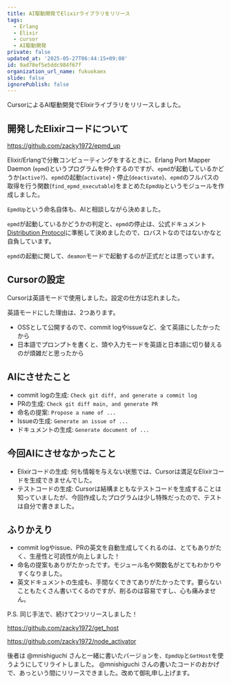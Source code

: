 ```yaml
---
title: AI駆動開発でElixirライブラリをリリース
tags:
  - Erlang
  - Elixir
  - cursor
  - AI駆動開発
private: false
updated_at: '2025-05-27T06:44:15+09:00'
id: 9ad78ef5e5ddc984f67f
organization_url_name: fukuokaex
slide: false
ignorePublish: false
---
```

CursorによるAI駆動開発でElixirライブラリをリリースしました。

## 開発したElixirコードについて

https://github.com/zacky1972/epmd_up

Elixir/Erlangで分散コンピューティングをするときに、Erlang Port Mapper Daemon (`epmd`)というプログラムを仲介するのですが、`epmd`が起動しているかどうか(`active?`)、`epmd`の起動(`activate`)・停止(`deactivate`)、`epmd`のフルパスの取得を行う関数(`find_epmd_executable`)をまとめた`EpmdUp`というモジュールを作成しました。

`EpmdUp`という命名自体も、AIと相談しながら決めました。

`epmd`が起動しているかどうかの判定と、`epmd`の停止は、公式ドキュメント[Distribution Protocol](https://www.erlang.org/doc/apps/erts/erl_dist_protocol.html)に準拠して決めましたので、ロバストなのではないかなと自負しています。

`epmd`の起動に関して、`deamon`モードで起動するのが正式だとは思っています。

## Cursorの設定

Cursorは英語モードで使用しました。設定の仕方は忘れました。

英語モードにした理由は、2つあります。

* OSSとして公開するので、commit logやissueなど、全て英語にしたかったから
* 日本語でプロンプトを書くと、頭や入力モードを英語と日本語に切り替えるのが煩雑だと思ったから

## AIにさせたこと

* commit logの生成: `Check git diff, and generate a commit log`
* PRの生成: `Check git diff main, and generate PR`
* 命名の提案: `Propose a name of ...`
* Issueの生成: `Generate an issue of ...`
* ドキュメントの生成: `Generate document of ...`

## 今回AIにさせなかったこと

* Elixirコードの生成: 何も情報を与えない状態では、Cursorは満足なElixirコードを生成できませんでした。
* テストコードの生成: Cursorは結構まともなテストコードを生成することは知っていましたが、今回作成したプログラムは少し特殊だったので、テストは自分で書きました。

## ふりかえり

* commit logやissue、PRの英文を自動生成してくれるのは、とてもありがたく、生産性と可読性が向上しました！
* 命名の提案もありがたかったです。モジュール名や関数名がとてもわかりやすくなりました。
* 英文ドキュメントの生成も、手間なくできてありがたかったです。要らないこともたくさん書いてくるのですが、削るのは容易ですし、心も痛みません。

P.S. 同じ手法で、続けて2つリリースしました！

https://github.com/zacky1972/get_host

https://github.com/zacky1972/node_activator

後者は @mnishiguchi さんと一緒に書いたバージョンを、`EpmdUp`と`GetHost`を使うようにしてリライトしました。 @mnishiguchi さんの書いたコードのおかげで、あっという間にリリースできました。改めて御礼申し上げます。
